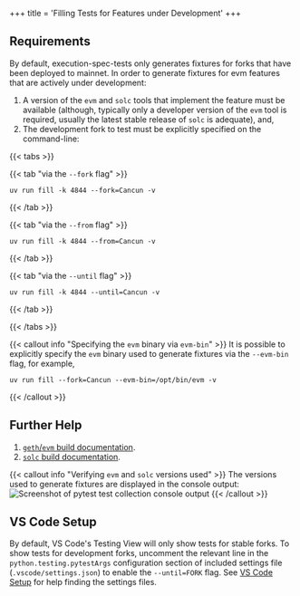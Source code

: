 +++
title = 'Filling Tests for Features under Development'
+++

## Requirements

By default, execution-spec-tests only generates fixtures for forks that have been deployed to mainnet. In order to generate fixtures for evm features that are actively under development:

1. A version of the `evm` and `solc` tools that implement the feature must be available (although, typically only a developer version of the `evm` tool is required, usually the latest stable release of `solc` is adequate), and,
2. The development fork to test must be explicitly specified on the command-line:

{{< tabs >}}

{{< tab "via the `--fork` flag" >}}
```console
uv run fill -k 4844 --fork=Cancun -v
```
{{< /tab >}}

{{< tab "via the `--from` flag" >}}
```console
uv run fill -k 4844 --from=Cancun -v
```
{{< /tab >}}

{{< tab "via the `--until` flag" >}}
```console
uv run fill -k 4844 --until=Cancun -v
```
{{< /tab >}}

{{< /tabs >}}


{{< callout info "Specifying the `evm` binary via `evm-bin`" >}}
It is possible to explicitly specify the `evm` binary used to generate fixtures via the `--evm-bin` flag, for example,

```console
uv run fill --fork=Cancun --evm-bin=/opt/bin/evm -v
```
{{< /callout >}}

## Further Help

1. [`geth`/`evm` build documentation](https://geth.ethereum.org/docs/getting-started/installing-geth#build-from-source).
2. [`solc` build documentation](https://docs.soliditylang.org/en/v0.8.20/installing-solidity.html#building-from-source).

{{< callout info "Verifying `evm` and `solc` versions used" >}}
The versions used to generate fixtures are displayed in the console output:
![Screenshot of pytest test collection console output](/images/filling_tests/pytest_run_example.png)
{{< /callout >}}

## VS Code Setup

By default, VS Code's Testing View will only show tests for stable forks. To show tests for development forks, uncomment the relevant line in the `python.testing.pytestArgs` configuration section of included settings file (`.vscode/settings.json`) to enable the `--until=FORK` flag. See [VS Code Setup](../getting_started/setup_vs_code.md) for help finding the settings files.

